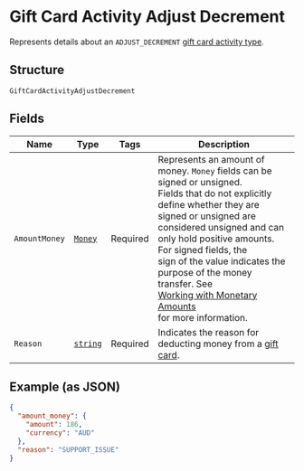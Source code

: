 
# Gift Card Activity Adjust Decrement

Represents details about an `ADJUST_DECREMENT` [gift card activity type](../../doc/models/gift-card-activity-type.md).

## Structure

`GiftCardActivityAdjustDecrement`

## Fields

| Name | Type | Tags | Description |
|  --- | --- | --- | --- |
| `AmountMoney` | [`Money`](../../doc/models/money.md) | Required | Represents an amount of money. `Money` fields can be signed or unsigned.<br>Fields that do not explicitly define whether they are signed or unsigned are<br>considered unsigned and can only hold positive amounts. For signed fields, the<br>sign of the value indicates the purpose of the money transfer. See<br>[Working with Monetary Amounts](https://developer.squareup.com/docs/build-basics/working-with-monetary-amounts)<br>for more information. |
| `Reason` | [`string`](../../doc/models/gift-card-activity-adjust-decrement-reason.md) | Required | Indicates the reason for deducting money from a [gift card](../../doc/models/gift-card.md). |

## Example (as JSON)

```json
{
  "amount_money": {
    "amount": 186,
    "currency": "AUD"
  },
  "reason": "SUPPORT_ISSUE"
}
```

